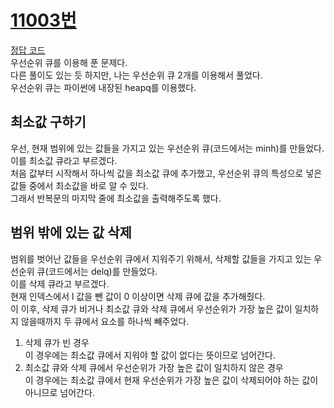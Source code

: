# [11003번](https://www.acmicpc.net/problem/11003번)
[정답 코드](/Solutions/11003번/11003번.py)      
우선순위 큐를 이용해 푼 문제다.   
다른 풀이도 있는 듯 하지만, 나는 우선순위 큐 2개를 이용해서 풀었다.   
우선순위 큐는 파이썬에 내장된 heapq를 이용했다.   

## 최소값 구하기
우선, 현재 범위에 있는 값들을 가지고 있는 우선순위 큐(코드에서는 minh)를 만들었다.   
이를 최소값 큐라고 부르겠다.   
처음 값부터 시작해서 하나씩 값을 최소값 큐에 추가했고, 우선순위 큐의 특성으로 넣은 값들 중에서 최소값을 바로 알 수 있다.   
그래서 반복문의 마지막 줄에 최소값을 출력해주도록 했다.   

## 범위 밖에 있는 값 삭제
범위를 벗어난 값들을 우선순위 큐에서 지워주기 위해서, 삭제할 값들을 가지고 있는 우선순위 큐(코드에서는 delq)를 만들었다.   
이를 삭제 큐라고 부르겠다.   
현재 인덱스에서 l 값을 뺀 값이 0 이상이면 삭제 큐에 값을 추가해줬다.   
이 이후, 삭제 큐가 비거나 최소값 큐와 삭제 큐에서 우선순위가 가장 높은 값이 일치하지 않을때까지 두 큐에서 요소를 하나씩 빼주었다.   
1. 삭제 큐가 빈 경우   
이 경우에는 최소값 큐에서 지워야 할 값이 없다는 뜻이므로 넘어간다.   
2. 최소값 큐와 삭제 큐에서 우선순위가 가장 높은 값이 일치하지 않은 경우   
이 경우에는 최소값 큐에서 현재 우선순위가 가장 높은 값이 삭제되어야 하는 값이 아니므로 넘어간다.   